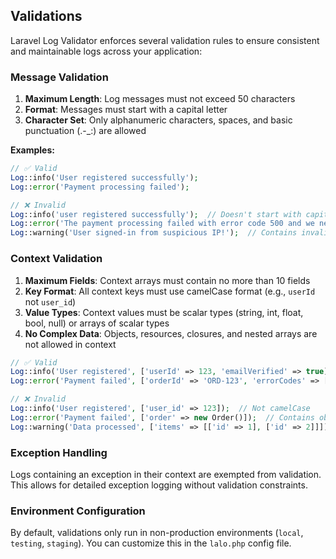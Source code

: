## Validations

Laravel Log Validator enforces several validation rules to ensure consistent and maintainable logs across your application:

### Message Validation

1. **Maximum Length**: Log messages must not exceed 50 characters
2. **Format**: Messages must start with a capital letter
3. **Character Set**: Only alphanumeric characters, spaces, and basic punctuation (.-_:) are allowed

**Examples:**
```php
// ✅ Valid
Log::info('User registered successfully');
Log::error('Payment processing failed');

// ❌ Invalid
Log::info('user registered successfully');  // Doesn't start with capital
Log::error('The payment processing failed with error code 500 and we need to investigate this issue further');  // Too long
Log::warning('User signed-in from suspicious IP!');  // Contains invalid character (!)
```

### Context Validation

1. **Maximum Fields**: Context arrays must contain no more than 10 fields
2. **Key Format**: All context keys must use camelCase format (e.g., `userId` not `user_id`)
3. **Value Types**: Context values must be scalar types (string, int, float, bool, null) or arrays of scalar types
4. **No Complex Data**: Objects, resources, closures, and nested arrays are not allowed in context

```php
// ✅ Valid
Log::info('User registered', ['userId' => 123, 'emailVerified' => true]);
Log::error('Payment failed', ['orderId' => 'ORD-123', 'errorCodes' => [4001, 4002]]);

// ❌ Invalid
Log::info('User registered', ['user_id' => 123]);  // Not camelCase
Log::error('Payment failed', ['order' => new Order()]);  // Contains object
Log::warning('Data processed', ['items' => [['id' => 1], ['id' => 2]]]);  // Nested array
```

### Exception Handling

Logs containing an exception in their context are exempted from validation. This allows for detailed exception logging without validation constraints.

### Environment Configuration

By default, validations only run in non-production environments (`local`, `testing`, `staging`). You can customize this in the `lalo.php` config file.
